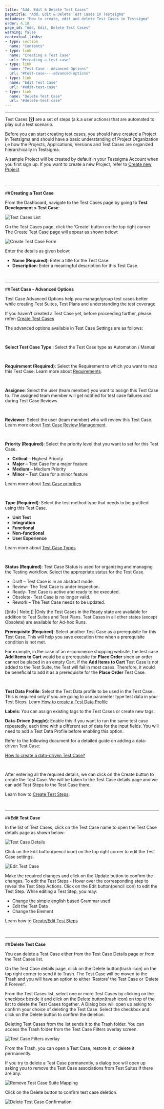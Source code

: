 ```yaml
---
title: "Add, Edit & Delete Test Cases"
pagetitle: "Add, Edit & Delete Test Cases in Testsigma"
metadesc: "How to create, edit and delete Test Cases in Testsigma"
order: 4.10
page_id: "Add, Edit, Delete Test Cases"
warning: false
contextual_links:
- type: section
  name: "Contents"
- type: link
  name: "Creating a Test Case"
  url: "#creating-a-test-case"
- type: link
  name: "Test Case - Advanced Options"
  url: "#test-case----advanced-options"
- type: link
  name: "Edit Test Case"
  url: "#edit-test-case"
- type: link
  name: "Delete Test Case"
  url: "#delete-test-case"
---
```


---

Test Cases **[[?](https://testsigma.com/docs/getting-started/terminology/)]** are a set of steps (a.k.a user actions) that are automated to play out a test scenario.

Before you can start creating test cases,  you should have created a Project in Testsigma and  should have a basic understanding of  Project Organization i,e how the Projects, Applications, Versions and Test Cases are organized hierarchically in Testsigma.

A sample Project will be created by default in your Testsigma Account when you first sign up. If you want to create a new Project, refer to [Create new Project](https://testsigma.com/docs/projects/overview/)

&emsp;

---
##**Creating a Test Case**

From the Dashboard, navigate to the Test Cases page by going to **Test Development > Test Case**:

![Test Cases List](https://docs.testsigma.com/images/step-group/navigate-to-test-case.png)

On the Test Cases page, click the ‘Create' button on the top right corner
The Create Test Case page will appear as shown below:

![Create Test Case Form](https://docs.testsigma.com/images/add-edit-delete/create-test-case-form.png)

Enter the details as given below:
 * **Name (Required)**: Enter a title for the Test Case.
 * **Description**: Enter a meaningful description for this Test Case.

&emsp;

---
##**Test Case  - Advanced Options**

Test Case Advanced Options help you manage/group test cases better while creating Test Suites, Test Plans and understanding the test coverage.

If you haven’t created a Test Case yet, before proceeding further, please refer: [Create Test Cases](https://testsigma.com/docs/test-cases/overview/)

The advanced options available in Test Case Settings are as follows:

&emsp;

 **Select Test Case Type** : Select the Test Case type as Automation / Manual

&emsp;

 **Requirement (Required)**: Select the Requirement to which you want to map this Test Case. Learn more about [Requirements](https://testsigma.com/docs/projects/requirements/).

&emsp;

 **Assignee**: Select the user (team member)  you want to assign this Test Case to.
 The assigned team member will get notified for test case failures and during Test Case Reviews.

&emsp;

 **Reviewer**: Select the user (team member) who will review this Test Case.
 Learn more about [Test Case Review Management](https://testsigma.com/docs/collaboration/test-cases-review-management/).

&emsp;

  **Priority (Required)**: Select the priority level that you want to set for this Test Case. 

  * **Critical** – Highest Priority
  * **Major** – Test Case for a major feature
  * **Medium** – Medium Priority
  * **Minor** – Test Case for a minor feature

Learn more about [Test Case priorities](https://testsigma.com/docs/projects/settings/test-case-priorities/)

&emsp;

**Type (Required)**: Select the test method type that needs to be gratified using this Test Case.

  * **Unit Test**
  * **Integration**
  * **Functional**
  * **Non-functional**
  * **User Experience**

Learn more about [Test Case Types](https://testsigma.com/docs/projects/settings/test-case-types/)

&emsp;

**Status (Required)**: Test Case Status is used for organizing and managing the Testing workflow. Select the appropriate status for the Test Case.
  * Draft – Test Case is in an abstract mode.
  * Review- The Test Case is under inspection.
  * Ready- Test Case is active and ready to be executed.
  * Obsolete- Test Case is no longer valid.
  * Rework – The Test Case needs to be updated.

[[info | Note:]]
|Only the Test Cases in the Ready state are available for addition to Test Suites and Test Plans. Test Cases in all other states (except Obsolete) are available for Ad-hoc Runs.

**Prerequisite (Required)**: Select another Test Case as a prerequisite for this Test Case. This will help you save execution time when a prerequisite condition is not met.

For example, in the case of an e-commerce shopping website, the test case **Add Items to Cart** would be a prerequisite for **Place Order** since an order cannot be placed in an empty Cart. If the **Add Items to Cart** Test Case is not added to the Test Suite, the Test will fail in most cases. Therefore, it would be beneficial to add it as a prerequisite for the **Place Order** Test Case.

&emsp;

**Test Data Profile**: Select the Test Data profile to be used in the Test Case. This is required only if you are going to use parameter type test data in your Test Steps.
Learn [How to create a Test Data Profile](https://testsigma.com/docs/test-data/create-data-profiles/)

**Labels**: You can assign existing tags to the Test Cases or create new tags.

**Data-Driven (toggle)**: Enable this if you want to run the same test case repeatedly, each time with a different set of data for the input fields. You will need to add a Test Data Profile before enabling this option.

Refer to the following document for a detailed guide on adding a data-driven Test Case:

[How to create a data-driven Test Case?](https://testsigma.com/tutorials/test-cases/data-driven-testing/)

&emsp;

After entering all the required details, we can click on the Create button to create the Test Case. We will be taken to the Test Case details page and we can add Test Steps to the Test Case there.

Learn how to [Create Test Steps](https://testsigma.com/docs/test-cases/step-types/overview/).

&emsp;

---
##**Edit Test Case**

In the list of Test Cases, click on the Test Case name to open the Test Case details page as shown below:

![Test Case Details](https://docs.testsigma.com/images/add-edit-delete/test-case-details-edit-test-case.png)

Click on the Edit button(pencil icon) on the top right corner to edit the Test Case settings. 

![Edit Test Case](https://docs.testsigma.com/images/add-edit-delete/edit-test-case-form.png)

Make the required changes and click on the Update button to confirm the changes.
To edit the Test Steps - Hover over the corresponding step to reveal the Test Step Actions. Click on the Edit button(pencil icon) to edit the Test Step. While editing a Test Step, you may:
  * Change the simple english based Grammar used
  * Edit the Test Data
  * Change the Element

Learn how to [Create/Edit Test Steps](https://testsigma.com/docs/test-cases/create-steps-nl/overview/)

&emsp;

---
##**Delete Test Case**

You can delete a Test Case either from the Test Case Details page or from the Test Cases list.

On the Test Case details page, click on the Delete button(trash icon) on the top right corner to send it to Trash. The Test Case will be moved to the Trash and you will have an option to either ‘Restore’ the Test Case or ‘Delete it Forever’.

From the Test Cases list, select one or more Test Cases by clicking on the checkbox beside it and click on the Delete button(trash icon) on top of the list to delete the Test Cases together.
A Dialog box will open up asking to confirm your choice of deleting the Test Case. Select the checkbox and click on the Delete button to confirm the deletion.

Deleting Test Cases from the list sends it to the Trash folder. You can access the Trash folder from the Test Case Filters overlay screen.

![Test Case Filters overlay](https://docs.testsigma.com/images/add-edit-delete/test-case-filters1.png)

From the Trash, you can open a Test Case, restore it, or delete it permanently.

If you try to delete a Test Case permanently, a dialog box will open up asking you to remove the Test Case associations from Test Suites if there are any.

![Remove Test Case Suite Mapping](https://docs.testsigma.com/images/add-edit-delete/remove-test-case-suite-mapping1.png)

Click on the Delete button to confirm test case deletion.

![Delete Test Case Confirmation](https://docs.testsigma.com/images/add-edit-delete/confirm-delete-test-case1.png)
















